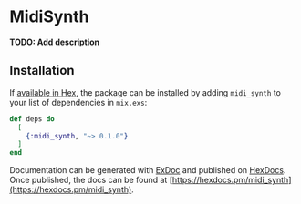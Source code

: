 # MidiSynth

**TODO: Add description**

## Installation

If [available in Hex](https://hex.pm/docs/publish), the package can be installed
by adding `midi_synth` to your list of dependencies in `mix.exs`:

```elixir
def deps do
  [
    {:midi_synth, "~> 0.1.0"}
  ]
end
```

Documentation can be generated with [ExDoc](https://github.com/elixir-lang/ex_doc)
and published on [HexDocs](https://hexdocs.pm). Once published, the docs can
be found at [https://hexdocs.pm/midi_synth](https://hexdocs.pm/midi_synth).

